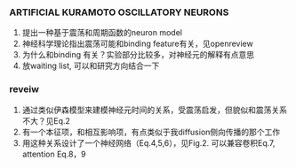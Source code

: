 ### ARTIFICIAL KURAMOTO OSCILLATORY NEURONS
1. 提出一种基于震荡和周期函数的neuron model
2. 神经科学理论指出震荡可能和binding feature有关，见openreview
3. 为什么和binding 有关？实验部分比较多，对神经元的解释有点意思
4. 放waiting list, 可以和研究方向结合一下


### reveiw
1. 通过类似伊森模型来建模神经元时间的关系，受震荡启发，但貌似和震荡关系不大？见Eq.2
2. 有一个本征项，和相互影响项，有点类似于我diffusion侧向传播的那个工作
3. 用这种关系设计了一个神经网络（Eq.4,5,6），见Fig.2. 可以兼容卷积Eq.7, attention Eq.8，9